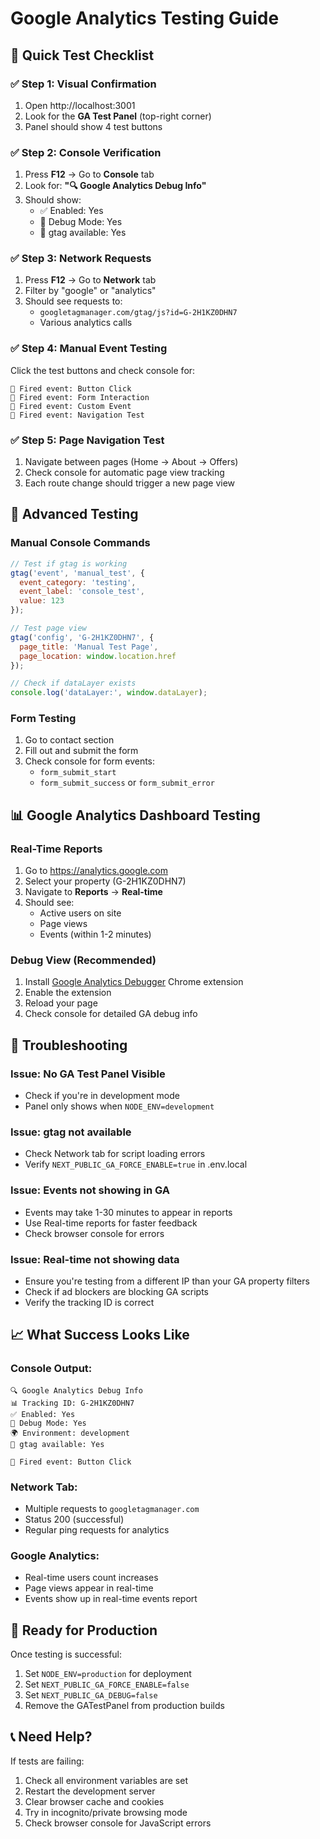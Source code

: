 # Google Analytics Testing Guide

## 🎯 **Quick Test Checklist**

### ✅ **Step 1: Visual Confirmation**
1. Open http://localhost:3001
2. Look for the **GA Test Panel** (top-right corner)
3. Panel should show 4 test buttons

### ✅ **Step 2: Console Verification**
1. Press **F12** → Go to **Console** tab
2. Look for: **"🔍 Google Analytics Debug Info"**
3. Should show:
   - ✅ Enabled: Yes
   - 🐛 Debug Mode: Yes
   - 🔧 gtag available: Yes

### ✅ **Step 3: Network Requests**
1. Press **F12** → Go to **Network** tab
2. Filter by "google" or "analytics"
3. Should see requests to:
   - `googletagmanager.com/gtag/js?id=G-2H1KZ0DHN7`
   - Various analytics calls

### ✅ **Step 4: Manual Event Testing**
Click the test buttons and check console for:
```
🎯 Fired event: Button Click
🎯 Fired event: Form Interaction
🎯 Fired event: Custom Event
🎯 Fired event: Navigation Test
```

### ✅ **Step 5: Page Navigation Test**
1. Navigate between pages (Home → About → Offers)
2. Check console for automatic page view tracking
3. Each route change should trigger a new page view

## 🔧 **Advanced Testing**

### **Manual Console Commands**
```javascript
// Test if gtag is working
gtag('event', 'manual_test', {
  event_category: 'testing',
  event_label: 'console_test',
  value: 123
});

// Test page view
gtag('config', 'G-2H1KZ0DHN7', {
  page_title: 'Manual Test Page',
  page_location: window.location.href
});

// Check if dataLayer exists
console.log('dataLayer:', window.dataLayer);
```

### **Form Testing**
1. Go to contact section
2. Fill out and submit the form
3. Check console for form events:
   - `form_submit_start`
   - `form_submit_success` or `form_submit_error`

## 📊 **Google Analytics Dashboard Testing**

### **Real-Time Reports**
1. Go to https://analytics.google.com
2. Select your property (G-2H1KZ0DHN7)
3. Navigate to **Reports** → **Real-time**
4. Should see:
   - Active users on site
   - Page views
   - Events (within 1-2 minutes)

### **Debug View (Recommended)**
1. Install [Google Analytics Debugger](https://chrome.google.com/webstore/detail/google-analytics-debugger/jnkmfdileelhofjcijamephohjechhna) Chrome extension
2. Enable the extension
3. Reload your page
4. Check console for detailed GA debug info

## 🚨 **Troubleshooting**

### **Issue: No GA Test Panel Visible**
- Check if you're in development mode
- Panel only shows when `NODE_ENV=development`

### **Issue: gtag not available**
- Check Network tab for script loading errors
- Verify `NEXT_PUBLIC_GA_FORCE_ENABLE=true` in .env.local

### **Issue: Events not showing in GA**
- Events may take 1-30 minutes to appear in reports
- Use Real-time reports for faster feedback
- Check browser console for errors

### **Issue: Real-time not showing data**
- Ensure you're testing from a different IP than your GA property filters
- Check if ad blockers are blocking GA scripts
- Verify the tracking ID is correct

## 📈 **What Success Looks Like**

### **Console Output:**
```
🔍 Google Analytics Debug Info
📊 Tracking ID: G-2H1KZ0DHN7
✅ Enabled: Yes
🐛 Debug Mode: Yes
🌍 Environment: development
🔧 gtag available: Yes

🎯 Fired event: Button Click
```

### **Network Tab:**
- Multiple requests to `googletagmanager.com`
- Status 200 (successful)
- Regular ping requests for analytics

### **Google Analytics:**
- Real-time users count increases
- Page views appear in real-time
- Events show up in real-time events report

## 🎉 **Ready for Production**

Once testing is successful:
1. Set `NODE_ENV=production` for deployment
2. Set `NEXT_PUBLIC_GA_FORCE_ENABLE=false`
3. Set `NEXT_PUBLIC_GA_DEBUG=false`
4. Remove the GATestPanel from production builds

## 📞 **Need Help?**

If tests are failing:
1. Check all environment variables are set
2. Restart the development server
3. Clear browser cache and cookies
4. Try in incognito/private browsing mode
5. Check browser console for JavaScript errors
